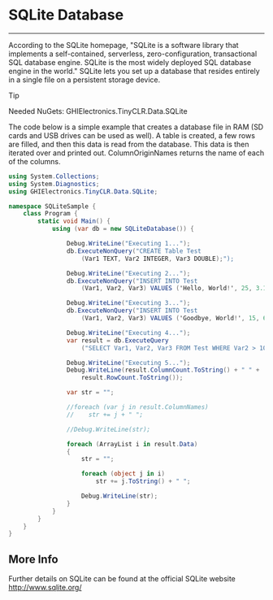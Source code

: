 # SQLite Database
---
According to the SQLite homepage, "SQLite is a software library that implements a self-contained, serverless, zero-configuration, transactional SQL database engine. SQLite is the most widely deployed SQL database engine in the world." SQLite lets you set up a database that resides entirely in a single file on a persistent storage device.

> [!TIP]
> Needed NuGets: GHIElectronics.TinyCLR.Data.SQLite

The code below is a simple example that creates a database file in RAM (SD cards and USB drives can be used as well). A table is created, a few rows are filled, and then this data is read from the database. This data is then iterated over and printed out. ColumnOriginNames returns the name of each of the columns.

```cs
using System.Collections;
using System.Diagnostics;
using GHIElectronics.TinyCLR.Data.SQLite;

namespace SQLiteSample {
    class Program {
        static void Main() {
            using (var db = new SQLiteDatabase()) {

                Debug.WriteLine("Executing 1...");
                db.ExecuteNonQuery("CREATE Table Test
                    (Var1 TEXT, Var2 INTEGER, Var3 DOUBLE);");

                Debug.WriteLine("Executing 2...");
                db.ExecuteNonQuery("INSERT INTO Test
                    (Var1, Var2, Var3) VALUES ('Hello, World!', 25, 3.14);");

                Debug.WriteLine("Executing 3...");
                db.ExecuteNonQuery("INSERT INTO Test
                    (Var1, Var2, Var3) VALUES ('Goodbye, World!', 15, 6.28);");

                Debug.WriteLine("Executing 4...");
                var result = db.ExecuteQuery
                    ("SELECT Var1, Var2, Var3 FROM Test WHERE Var2 > 10;");

                Debug.WriteLine("Executing 5...");
                Debug.WriteLine(result.ColumnCount.ToString() + " " +
                    result.RowCount.ToString());

                var str = "";

                //foreach (var j in result.ColumnNames)
                //    str += j + " ";

                //Debug.WriteLine(str);

                foreach (ArrayList i in result.Data)
                {
                    str = "";

                    foreach (object j in i)
                        str += j.ToString() + " ";

                    Debug.WriteLine(str);
                }
            }
        }
    }
}
``` 

## More Info
Further details on SQLite can be found at the official SQLite website http://www.sqlite.org/
